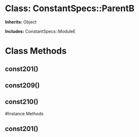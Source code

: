 # Class: ConstantSpecs::ParentB
**Inherits:** Object
    
**Includes:** ConstantSpecs::ModuleE
  



# Class Methods
## const201() [](#method-c-const201)
## const209() [](#method-c-const209)
## const210() [](#method-c-const210)

#Instance Methods
## const201() [](#method-i-const201)

